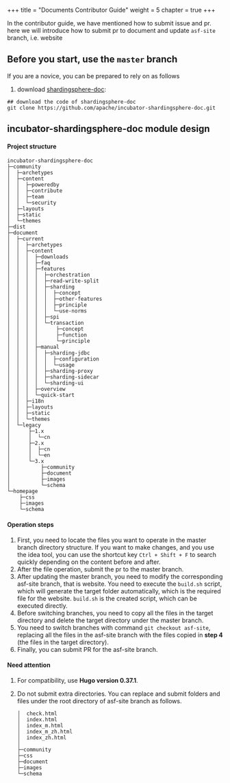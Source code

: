 +++
title = "Documents Contributor Guide"
weight = 5
chapter = true
+++

In the contributor guide, we have mentioned how to submit issue and pr. here we will introduce how to submit pr to document and update `asf-site` branch, i.e. website

## Before you start, use the `master` branch

If you are a novice, you can be prepared to rely on as follows

1. download [shardingsphere-doc](https://github.com/apache/incubator-shardingsphere-doc.git):

```
## download the code of shardingsphere-doc
git clone https://github.com/apache/incubator-shardingsphere-doc.git
```

## incubator-shardingsphere-doc module design

#### Project structure

```
incubator-shardingsphere-doc
├─community
│  ├─archetypes
│  ├─content
│  │  ├─poweredby
│  │  ├─contribute
│  │  ├─team
│  │  └─security
│  ├─layouts
│  ├─static
│  └─themes
├─dist
├─document
│  ├─current
│  │  ├─archetypes
│  │  ├─content
│  │  │  ├─downloads
│  │  │  ├─faq
│  │  │  ├─features
│  │  │  │  ├─orchestration
│  │  │  │  ├─read-write-split
│  │  │  │  ├─sharding
│  │  │  │  │  ├─concept
│  │  │  │  │  ├─other-features
│  │  │  │  │  ├─principle
│  │  │  │  │  └─use-norms
│  │  │  │  ├─spi
│  │  │  │  └─transaction
│  │  │  │      ├─concept
│  │  │  │      ├─function
│  │  │  │      └─principle
│  │  │  ├─manual
│  │  │  │  ├─sharding-jdbc
│  │  │  │  │  ├─configuration
│  │  │  │  │  └─usage
│  │  │  │  ├─sharding-proxy
│  │  │  │  ├─sharding-sidecar
│  │  │  │  └─sharding-ui
│  │  │  ├─overview
│  │  │  └─quick-start
│  │  ├─i18n
│  │  ├─layouts
│  │  ├─static
│  │  └─themes
│  └─legacy   
│      ├─1.x
│      │  └─cn
│      ├─2.x
│      │  ├─cn
│      │  └─en
│      └─3.x
│          ├─community
│          ├─document
│          ├─images
│          └─schema
└─homepage
    ├─css
    ├─images
    └─schema
```

#### Operation steps

1. First, you need to locate the files you want to operate in the master branch directory structure. If you want to make changes, and you use the idea tool, you can use the shortcut key `Ctrl + Shift + F` to search quickly depending on the content before and after.
2. After the file operation, submit the pr to the master branch.
3. After updating the master branch, you need to modify the corresponding asf-site branch, that is website. You need to execute the `build.sh` script, which will  generate the target folder automatically, which is the required file for the website. `build.sh` is the created script, which can be executed directly.
4. Before switching branches, you need to copy all the files in the target directory and delete the target directory under the master branch.
5. You need to switch branches with command `git checkout asf-site`, replacing all the files in the asf-site branch with the files copied in **step 4** (the files in the target directory).
6. Finally, you can submit PR for the asf-site branch.

#### Need attention

1. For compatibility, use **Hugo version 0.37.1**.

2. Do not submit extra directories. You can replace and submit folders and files under the root directory of asf-site branch as follows.

   ```
   │  check.html
   │  index.html
   │  index_m.html
   │  index_m_zh.html
   │  index_zh.html
   │
   ├─community
   ├─css
   ├─document
   ├─images
   └─schema
   ```

   